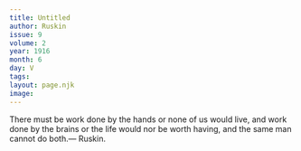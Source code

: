 ```yaml
---
title: Untitled
author: Ruskin
issue: 9
volume: 2
year: 1916
month: 6
day: V
tags:
layout: page.njk
image:
---
```

There must be work done by the hands or none of us would live, and work done by the brains or the life would nor be worth having, and the same man cannot do both.— Ruskin.


